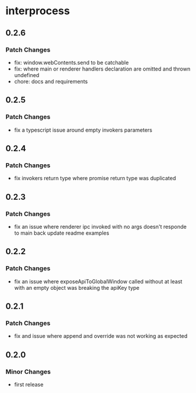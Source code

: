 # interprocess

## 0.2.6

### Patch Changes

- fix: window.webContents.send to be catchable
- fix: where main or renderer handlers declaration are omitted and thrown undefined
- chore: docs and requirements

## 0.2.5

### Patch Changes

- fix a typescript issue around empty invokers parameters

## 0.2.4

### Patch Changes

- fix invokers return type where promise return type was duplicated

## 0.2.3

### Patch Changes

- fix an issue where renderer ipc invoked with no args doesn't responde to main back
  update readme examples

## 0.2.2

### Patch Changes

- fix an issue where exposeApiToGlobalWindow called without at least with an empty object was breaking the apiKey type

## 0.2.1

### Patch Changes

- fix and issue where append and override was not working as expected

## 0.2.0

### Minor Changes

- first release
